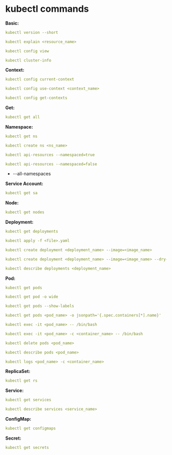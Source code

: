 # kubectl commands

**Basic:**
```yaml
kubectl version --short
```
```yaml
kubectl explain <resource_name>
```
```yaml
kubectl config view
```
```yaml
kubectl cluster-info
```


**Context:**
```yaml
kubectl config current-context
```
```yaml
kubectl config use-context <context_name>
```
```yaml
kubectl config get-contexts
```


**Get:**
```yaml
kubectl get all
```


**Namespace:**
```yaml
kubectl get ns
```
```yaml
kubectl create ns <ns_name>
```
```yaml
kubectl api-resources --namespaced=true
```
```yaml
kubectl api-resources --namespaced=false
```
+ --all-namespaces

**Service Account:**
```yaml
kubectl get sa
```


**Node:**
```yaml
kubectl get nodes
```


**Deployment:**
```yaml
kubectl get deployments
```
```yaml
kubectl apply -f <file>.yaml
```
```yaml
kubectl create deployment <deployment_name> --image=<image_name>
```
```yaml
kubectl create deployment <deployment_name> --image=<image_name> --dry-run=client -o yaml
```
```yaml
kubectl describe deployments <deployment_name>
```


**Pod:**
```yaml
kubectl get pods
```
```yaml
kubectl get pod -o wide
```
```yaml
kubectl get pods --show-labels
```
```yaml
kubectl get pods <pod_name> -o jsonpath='{.spec.containers[*].name}'
```
```yaml
kubectl exec -it <pod_name> -- /bin/bash
```
```yaml
kubectl exec -it <pod_name> -c <container_name> -- /bin/bash
```
```yaml
kubectl delete pods <pod_name>
```
```yaml
kubectl describe pods <pod_name>
```
```yaml
kubectl logs <pod_name> -c <container_name>
```


**ReplicaSet:**
```yaml
kubectl get rs
```


**Service:**
```yaml
kubectl get services
```
```yaml
kubectl describe services <service_name>
```


**ConfigMap:**
```yaml
kubectl get configmaps
```


**Secret:**
```yaml
kubectl get secrets
```



